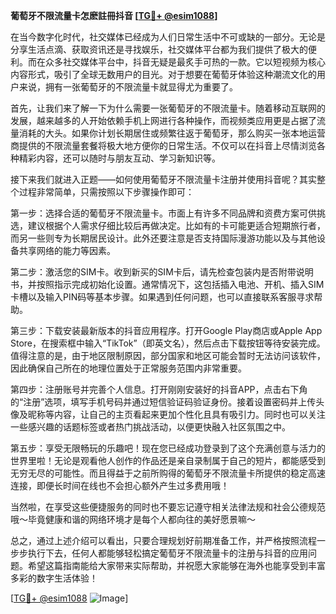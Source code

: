 **葡萄牙不限流量卡怎麽註冊抖音 [[TG💪+ @esim1088](https://t.me/s/esim1088)]**

在当今数字化时代，社交媒体已经成为人们日常生活中不可或缺的一部分。无论是分享生活点滴、获取资讯还是寻找娱乐，社交媒体平台都为我们提供了极大的便利。而在众多社交媒体平台中，抖音无疑是最炙手可热的一款。它以短视频为核心内容形式，吸引了全球无数用户的目光。对于想要在葡萄牙体验这种潮流文化的用户来说，拥有一张葡萄牙的不限流量卡就显得尤为重要了。

首先，让我们来了解一下为什么需要一张葡萄牙的不限流量卡。随着移动互联网的发展，越来越多的人开始依赖手机上网进行各种操作，而视频类应用更是占据了流量消耗的大头。如果你计划长期居住或频繁往返于葡萄牙，那么购买一张本地运营商提供的不限流量套餐将极大地方便你的日常生活。不仅可以在抖音上尽情浏览各种精彩内容，还可以随时与朋友互动、学习新知识等。

接下来我们就进入正题——如何使用葡萄牙不限流量卡注册并使用抖音呢？其实整个过程非常简单，只需按照以下步骤操作即可：

第一步：选择合适的葡萄牙不限流量卡。市面上有许多不同品牌和资费方案可供挑选，建议根据个人需求仔细比较后再做决定。比如有的卡可能更适合短期旅行者，而另一些则专为长期居民设计。此外还要注意是否支持国际漫游功能以及与其他设备共享网络的能力等因素。

第二步：激活您的SIM卡。收到新买的SIM卡后，请先检查包装内是否附带说明书，并按照指示完成初始化设置。通常情况下，这包括插入电池、开机、插入SIM卡槽以及输入PIN码等基本步骤。如果遇到任何问题，也可以直接联系客服寻求帮助。

第三步：下载安装最新版本的抖音应用程序。打开Google Play商店或Apple App Store，在搜索框中输入“TikTok”（即英文名），然后点击下载按钮等待安装完成。值得注意的是，由于地区限制原因，部分国家和地区可能会暂时无法访问该软件，因此确保自己所在的地理位置处于正常服务范围内非常重要。

第四步：注册账号并完善个人信息。打开刚刚安装好的抖音APP，点击右下角的“注册”选项，填写手机号码并通过短信验证码验证身份。接着设置密码并上传头像及昵称等内容，让自己的主页看起来更加个性化且具有吸引力。同时也可以关注一些感兴趣的话题标签或者热门挑战活动，以便更快融入社区氛围之中。

第五步：享受无限畅玩的乐趣吧！现在您已经成功登录到了这个充满创意与活力的世界里啦！无论是观看他人创作的作品还是亲自录制属于自己的短片，都能感受到无穷无尽的可能性。而且得益于之前所购得的葡萄牙不限流量卡所提供的稳定高速连接，即便长时间在线也不会担心额外产生过多费用哦！

当然啦，在享受这些便捷服务的同时也不要忘记遵守相关法律法规和社会公德规范哦～毕竟健康和谐的网络环境才是每个人都向往的美好愿景嘛～

总之，通过上述介绍可以看出，只要合理规划好前期准备工作，并严格按照流程一步步执行下去，任何人都能够轻松搞定葡萄牙不限流量卡的注册与抖音的应用问题。希望这篇指南能给大家带来实际帮助，并祝愿大家能够在海外也能享受到丰富多彩的数字生活体验！

[[TG💪+ @esim1088](https://t.me/s/esim1088) ![Image](https://i.postimg.cc/4NQfJmqS/Snipaste-2025-05-13-00-14-12.png)]